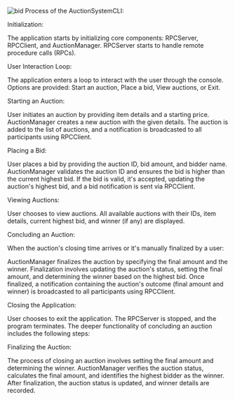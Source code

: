 ![bid](https://github.com/Johnobasi/AuctionSystemCLI/assets/33833183/63996db5-bc5b-4d50-84b1-aaf531ee1978)
Process of the AuctionSystemCLI:

Initialization:

The application starts by initializing core components: RPCServer, RPCClient, and AuctionManager.
RPCServer starts to handle remote procedure calls (RPCs).

User Interaction Loop:

The application enters a loop to interact with the user through the console.
Options are provided: Start an auction, Place a bid, View auctions, or Exit.

Starting an Auction:

User initiates an auction by providing item details and a starting price.
AuctionManager creates a new auction with the given details.
The auction is added to the list of auctions, and a notification is broadcasted to all participants using RPCClient.

Placing a Bid:

User places a bid by providing the auction ID, bid amount, and bidder name.
AuctionManager validates the auction ID and ensures the bid is higher than the current highest bid.
If the bid is valid, it's accepted, updating the auction's highest bid, and a bid notification is sent via RPCClient.

Viewing Auctions:

User chooses to view auctions.
All available auctions with their IDs, item details, current highest bid, and winner (if any) are displayed.

Concluding an Auction:

When the auction's closing time arrives or it's manually finalized by a user:

AuctionManager finalizes the auction by specifying the final amount and the winner.
Finalization involves updating the auction's status, setting the final amount, and determining the winner based on the highest bid.
Once finalized, a notification containing the auction's outcome (final amount and winner) is broadcasted to all participants using RPCClient.

Closing the Application:

User chooses to exit the application.
The RPCServer is stopped, and the program terminates.
The deeper functionality of concluding an auction includes the following steps:

Finalizing the Auction:

The process of closing an auction involves setting the final amount and determining the winner.
AuctionManager verifies the auction status, calculates the final amount, and identifies the highest bidder as the winner.
After finalization, the auction status is updated, and winner details are recorded.
